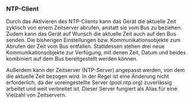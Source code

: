 ﻿### NTP-Client

Durch das Aktivieren des NTP-Clients kann das Gerät die aktuelle Zeit zyklisch von einem Zeitserver abrufen, anstatt sie vom Bus zu beziehen. Zudem kann das Gerät auf Wunsch die aktuelle Zeit auch auf den Bus senden.
Die bisherigen Einstellungen bzw. Kommunikationsobjekte zum Abrufen der Zeit vom Bus entfallen. Stattdessen stehen drei neue Kommunikationsobjekte zur Verfügung, mit denen Zeit, Datum und beides kombiniert auf dem Bus bereitgestellt werden können.

Außerdem kann der Zeitserver (NTP-Server) angepasst werden, von dem die aktuelle Zeit bezogen wird. In der Regel ist eine Änderung nicht erforderlich, da der voreingestellte Server (pool.ntp.org) zuverlässig arbeitet und weit verbreitet ist. Dieser Server fungiert als Alias für eine Vielzahl von Zeitservern.

